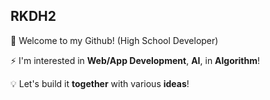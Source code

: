 ## RKDH2

👋 Welcome to my Github! (High School Developer)

⚡ I'm interested in **Web/App Development**, **AI**, in **Algorithm**!

💡 Let's build it **together** with various **ideas**!
